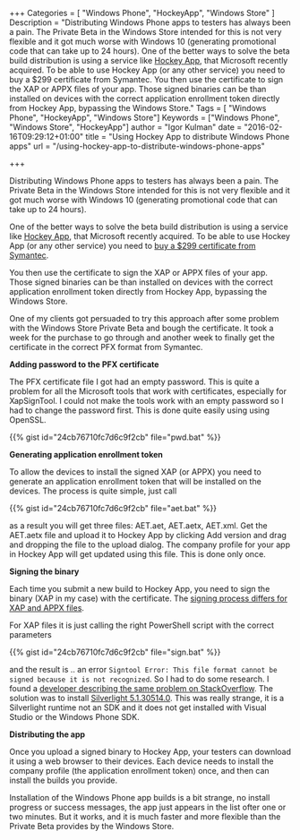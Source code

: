 +++
Categories = [ "Windows Phone", "HockeyApp", "Windows Store" ]
Description = "Distributing Windows Phone apps to testers has always been a pain. The Private Beta in the Windows Store intended for this is not very flexible and it got much worse with Windows 10 (generating promotional code that can take up to 24 hours). One of the better ways to solve the beta build distribution is using a service like [Hockey App](http://hockeyapp.net/), that Microsoft recently acquired. To be able to use Hockey App (or any other service) you need to buy a $299 certificate from Symantec. You then use the certificate to sign the XAP or APPX files of your app. Those signed binaries can be than installed on devices with the correct application enrollment token directly from Hockey App, bypassing the Windows Store."
Tags = [ "Windows Phone", "HockeyApp", "Windows Store"]
Keywords = ["Windows Phone", "Windows Store", "HockeyApp"]
author = "Igor Kulman"
date = "2016-02-16T09:29:12+01:00"
title = "Using Hockey App to distribute Windows Phone apps"
url = "/using-hockey-app-to-distribute-windows-phone-apps"

+++

Distributing Windows Phone apps to testers has always been a pain. The Private Beta in the Windows Store intended for this is not very flexible and it got much worse with Windows 10 (generating promotional code that can take up to 24 hours). 

One of the better ways to solve the beta build distribution is using a service like [Hockey App](http://hockeyapp.net/), that Microsoft recently acquired. To be able to use Hockey App (or any other service) you need to [buy a $299 certificate from Symantec](https://products.websecurity.symantec.com/orders/enrollment/microsoftCert.do). 

You then use the certificate to sign the XAP or APPX files of your app. Those signed binaries can be than installed on devices with the correct application enrollment token directly from Hockey App, bypassing the Windows Store. 

One of my clients got persuaded to try this approach after some problem with the Windows Store Private Beta and bough the certificate. It took a week for the purchase to go through and another week to finally get the certificate in the correct PFX format from Symantec.

<!--more-->

**Adding password to the PFX certificate**

The PFX certificate file I got had an empty password. This is quite a problem for all the Microsoft tools that work with certificates, especially for XapSignTool. I could not make the tools work with an empty password so I had to change the password first. This is done quite easily using using OpenSSL.

{{% gist id="24cb76710fc7d6c9f2cb" file="pwd.bat" %}}

**Generating application enrollment token**

To allow the devices to install the signed XAP (or APPX) you need to generate an application enrollment token that will be installed on the devices. The process is quite simple, just call 

{{% gist id="24cb76710fc7d6c9f2cb" file="aet.bat" %}}

as a result you will get three files: AET.aet, AET.aetx, AET.xml. Get the AET.aetx file and upload it to Hockey App by clicking Add version and drag and dropping the file to the upload dialog. The company profile for your app in Hockey App will get updated using this file. This is done only once.

**Signing the binary**

Each time you submit a new build to Hockey App, you need to sign the binary (XAP in my case) with the certificate. The <a href="https://msdn.microsoft.com/en-us/library/windows/apps/dn168929(v=vs.105).aspx">signing process differs for XAP and APPX files</a>.

For XAP files it is just calling the right PowerShell script with the correct parameters

{{% gist id="24cb76710fc7d6c9f2cb" file="sign.bat" %}}

and the result is .. an error `Signtool Error: This file format cannot be signed because it is not recognized`. So I had to do some research. I found a [developer describing the same problem on StackOverflow](https://stackoverflow.com/questions/20970686/error-signing-windows-phone-xap-file-signtool-error-this-file-format-cannot). The solution was to install [Silverlight 5.1.30514.0](http://downloads.tomsguide.com/silverlight-microsoft,0301-10659.html). This was really strange, it is a Silverlight runtime not an SDK and it does not get installed with Visual Studio or the Windows Phone SDK.

**Distributing the app**

Once you upload a signed binary to Hockey App, your testers can download it using a web browser to their devices. Each device needs to install the company profile (the application enrollment token) once, and then can install the builds you provide.

Installation of the Windows Phone app builds is a bit strange, no install progress or success messages, the app just appears in the list ofter one or two minutes. But it works, and it is much faster and more flexible than the Private Beta provides by the Windows Store.